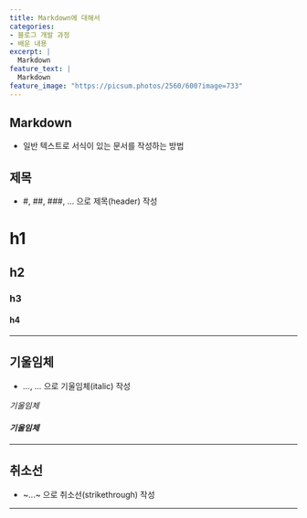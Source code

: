 ```yaml
---
title: Markdown에 대해서
categories:
- 블로그 개발 과정
- 배운 내용
excerpt: |
  Markdown
feature_text: |
  Markdown
feature_image: "https://picsum.photos/2560/600?image=733"
---
```


## Markdown
- 일반 텍스트로 서식이 있는 문서를 작성하는 방법

## 제목
- #, ##, ###, ... 으로 제목(header) 작성

# h1
## h2
### h3
#### h4
---
## 기울임체
- *...*, _..._ 으로 기울임체(italic) 작성

*기울임체*

#### _기울임체_

---
## 취소선
- ~...~ 으로 취소선(strikethrough) 작성
---
